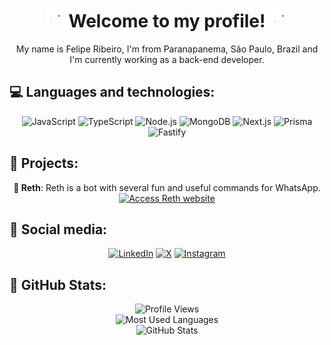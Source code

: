 <h1 align="center">
  <img src="assets/bubbles.gif" width="30" height="30" />
  Welcome to my profile!
  <img src="assets/bubbles.gif" width="30" height="30" />
</h1>

<p align="center">My name is Felipe Ribeiro, I'm from Paranapanema, São Paulo, Brazil and I'm currently working as a back-end developer.</p>

<h2>💻 Languages and technologies:</h2>

<p align="center">
  <img src="https://img.shields.io/badge/-JavaScript-000?style=for-the-badge&logo=javascript&logoColor=9800ff" alt="JavaScript" />
  <img src="https://img.shields.io/badge/-TypeScript-000?style=for-the-badge&logo=typescript&logoColor=9800ff" alt="TypeScript" />
  <img src="https://img.shields.io/badge/-Node.js-000?style=for-the-badge&logo=node.js&logoColor=9800ff" alt="Node.js" />
  <img src="https://img.shields.io/badge/-MongoDB-000?style=for-the-badge&logo=mongodb&logoColor=9800ff" alt="MongoDB" />
  <img src="https://img.shields.io/badge/-Next.js-000?style=for-the-badge&logo=next.js&logoColor=9800ff" alt="Next.js" />
  <img src="https://img.shields.io/badge/-Prisma-000?style=for-the-badge&logo=prisma&logoColor=9800ff" alt="Prisma" />
  <img src="https://img.shields.io/badge/-Fastify-000?style=for-the-badge&logo=fastify&logoColor=9800ff" alt="Fastify" />
 
  </p>

<h2>📂 Projects:</h2>

<p align="center">
  <strong>🤖 Reth</strong>: Reth is a bot with several fun and useful commands for WhatsApp.
  <br />
  <a href="https://rethbot.website"
    ><img src="https://img.shields.io/badge/-Access%20Reth's%20conversation-000?style=for-the-badge&logo=whatsapp&logoColor=9800ff" alt="Access Reth website"
  /></a>
</p>

<h2>👥 Social media:</h2>

<p align="center">
  <a href="https://www.linkedin.com/in/fxliperibeiro/"
    ><img src="https://img.shields.io/badge/-Linkedin-000?style=for-the-badge&logo=linkedin&logoColor=9800ff" alt="LinkedIn"
  /></a>
  <a href="https://x.com/fxliperibeiro"><img src="https://img.shields.io/badge/-X-000?style=for-the-badge&logo=X&logoColor=9800ff" alt="X" /></a>
  <a href="https://www.instagram.com/fxliperibeiro"
    ><img src="https://img.shields.io/badge/-Instagram-000?style=for-the-badge&logo=instagram&logoColor=9800ff" alt="Instagram"
  /></a>
</p>

<h2>🐙 GitHub Stats:</h2>

<p align="center">
  <img
    src="https://komarev.com/ghpvc/?username=fxliperibeiro&color=9800ff&style=flat-square"
    alt="Profile Views"
  />
  <br />
  <img
    src="https://github-readme-stats.vercel.app/api/top-langs/?username=fxliperibeiro&layout=compact&theme=dark&title_color=9800ff&hide_title=true&bg_color=000000&text_color=ffffff"
    alt="Most Used Languages"
  />
  <br />
  <img
    src="https://github-readme-stats.vercel.app/api?username=fxliperibeiro&show_icons=true&icon_color=9800ff&theme=dark&title_color=9800ff&hide_title=true&bg_color=000000&text_color=ffffff"
    alt="GitHub Stats"
  />
  <br />
</p>
